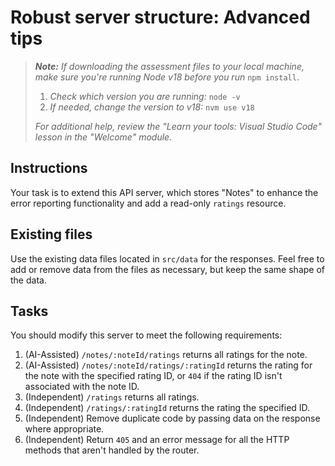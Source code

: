 # Robust server structure: Advanced tips

> _**Note:** If downloading the assessment files to your local machine, make sure you're running Node v18 before you run_ `npm install`.
> 
> 1. _Check which version you are running:_ `node -v`
> 2. _If needed, change the version to v18:_ `nvm use v18`
> 
> _For additional help, review the "Learn your tools: Visual Studio Code" lesson in the "Welcome" module._

## Instructions

Your task is to extend this API server, which stores "Notes" to enhance the error reporting functionality and add a read-only `ratings` resource.

## Existing files

Use the existing data files located in `src/data` for the responses. Feel free to add or remove data from the files as necessary, but keep the same shape of the data.

## Tasks

You should modify this server to meet the following requirements:

1. (AI-Assisted) `/notes/:noteId/ratings` returns all ratings for the note.
2. (AI-Assisted) `/notes/:noteId/ratings/:ratingId` returns the rating for the note with the specified rating ID, or `404` if the rating ID isn't associated with the note ID.
3. (Independent) `/ratings` returns all ratings.
4. (Independent) `/ratings/:ratingId` returns the rating the specified ID.
5. (Independent) Remove duplicate code by passing data on the response where appropriate.
6. (Independent) Return `405` and an error message for all the HTTP methods that aren't handled by the router.
